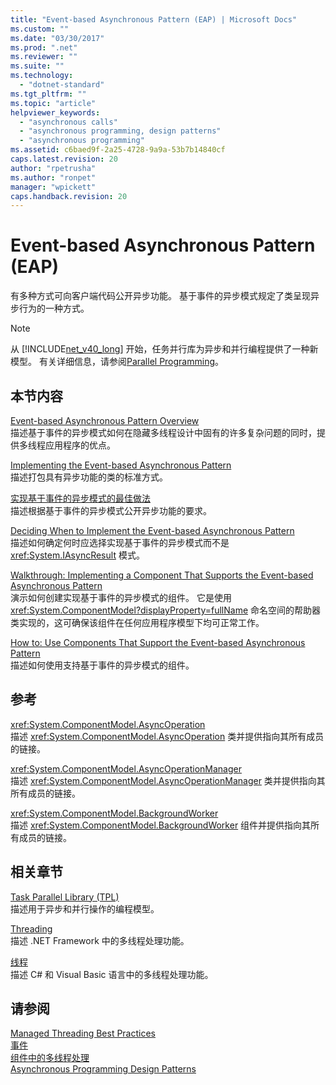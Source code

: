 ```yaml
---
title: "Event-based Asynchronous Pattern (EAP) | Microsoft Docs"
ms.custom: ""
ms.date: "03/30/2017"
ms.prod: ".net"
ms.reviewer: ""
ms.suite: ""
ms.technology: 
  - "dotnet-standard"
ms.tgt_pltfrm: ""
ms.topic: "article"
helpviewer_keywords: 
  - "asynchronous calls"
  - "asynchronous programming, design patterns"
  - "asynchronous programming"
ms.assetid: c6baed9f-2a25-4728-9a9a-53b7b14840cf
caps.latest.revision: 20
author: "rpetrusha"
ms.author: "ronpet"
manager: "wpickett"
caps.handback.revision: 20
---
```

# Event-based Asynchronous Pattern (EAP)
有多种方式可向客户端代码公开异步功能。  基于事件的异步模式规定了类呈现异步行为的一种方式。  
  
> [!NOTE]
>  从 [!INCLUDE[net_v40_long](../../../includes/net-v40-long-md.md)] 开始，任务并行库为异步和并行编程提供了一种新模型。  有关详细信息，请参阅[Parallel Programming](../../../docs/standard/parallel-programming/index.md)。  
  
## 本节内容  
 [Event\-based Asynchronous Pattern Overview](../../../docs/standard/asynchronous-programming-patterns/event-based-asynchronous-pattern-overview.md)  
 描述基于事件的异步模式如何在隐藏多线程设计中固有的许多复杂问题的同时，提供多线程应用程序的优点。  
  
 [Implementing the Event\-based Asynchronous Pattern](../../../docs/standard/asynchronous-programming-patterns/implementing-the-event-based-asynchronous-pattern.md)  
 描述打包具有异步功能的类的标准方式。  
  
 [实现基于事件的异步模式的最佳做法](../../../docs/standard/asynchronous-programming-patterns/best-practices-for-implementing-the-event-based-asynchronous-pattern.md)  
 描述根据基于事件的异步模式公开异步功能的要求。  
  
 [Deciding When to Implement the Event\-based Asynchronous Pattern](../../../docs/standard/asynchronous-programming-patterns/deciding-when-to-implement-the-event-based-asynchronous-pattern.md)  
 描述如何确定何时应选择实现基于事件的异步模式而不是 <xref:System.IAsyncResult> 模式。  
  
 [Walkthrough: Implementing a Component That Supports the Event\-based Asynchronous Pattern](../../../docs/standard/asynchronous-programming-patterns/component-that-supports-the-event-based-asynchronous-pattern.md)  
 演示如何创建实现基于事件的异步模式的组件。  它是使用 <xref:System.ComponentModel?displayProperty=fullName> 命名空间的帮助器类实现的，这可确保该组件在任何应用程序模型下均可正常工作。  
  
 [How to: Use Components That Support the Event\-based Asynchronous Pattern](../../../docs/standard/asynchronous-programming-patterns/how-to-use-components-that-support-the-event-based-asynchronous-pattern.md)  
 描述如何使用支持基于事件的异步模式的组件。  
  
## 参考  
 <xref:System.ComponentModel.AsyncOperation>  
 描述 <xref:System.ComponentModel.AsyncOperation> 类并提供指向其所有成员的链接。  
  
 <xref:System.ComponentModel.AsyncOperationManager>  
 描述 <xref:System.ComponentModel.AsyncOperationManager> 类并提供指向其所有成员的链接。  
  
 <xref:System.ComponentModel.BackgroundWorker>  
 描述 <xref:System.ComponentModel.BackgroundWorker> 组件并提供指向其所有成员的链接。  
  
## 相关章节  
 [Task Parallel Library \(TPL\)](../../../docs/standard/parallel-programming/task-parallel-library-tpl.md)  
 描述用于异步和并行操作的编程模型。  
  
 [Threading](../../../docs/standard/threading/index.md)  
 描述 .NET Framework 中的多线程处理功能。  
  
 [线程](../Topic/Threading%20\(C%23%20and%20Visual%20Basic\).md)  
 描述 C\# 和 Visual Basic 语言中的多线程处理功能。  
  
## 请参阅  
 [Managed Threading Best Practices](../../../docs/standard/threading/managed-threading-best-practices.md)   
 [事件](../../../docs/standard/events/index.md)   
 [组件中的多线程处理](../Topic/Multithreading%20in%20Components.md)   
 [Asynchronous Programming Design Patterns](../../../docs/standard/asynchronous-programming-patterns/event-based-asynchronous-pattern-eap.md)